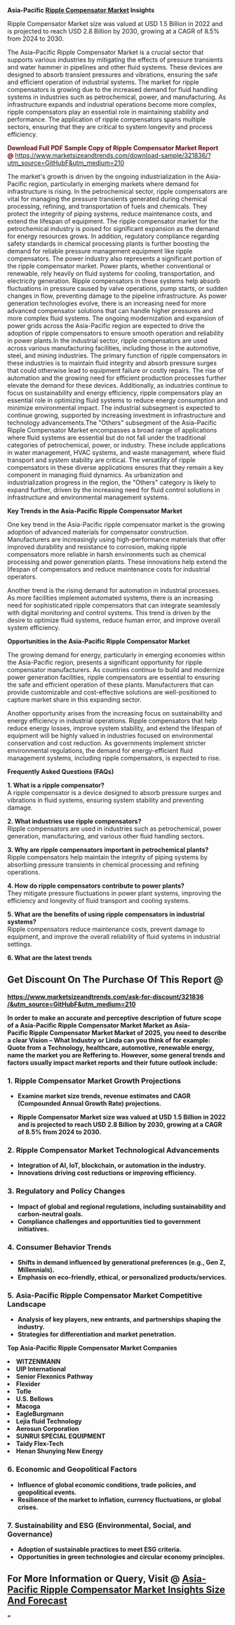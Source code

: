 <p><strong>Asia-Pacific&nbsp;<a href=""https://www.marketsizeandtrends.com/download-sample/321836/&amp;utm_source=GitHubF&amp;utm_medium=210"">Ripple Compensator Market</a> Insights</strong></p><p>Ripple Compensator Market size was valued at USD 1.5 Billion in 2022 and is projected to reach USD 2.8 Billion by 2030, growing at a CAGR of 8.5% from 2024 to 2030.</p><p><p>The Asia–Pacific Ripple Compensator Market is a crucial sector that supports various industries by mitigating the effects of pressure transients and water hammer in pipelines and other fluid systems. These devices are designed to absorb transient pressures and vibrations, ensuring the safe and efficient operation of industrial systems. The market for ripple compensators is growing due to the increased demand for fluid handling systems in industries such as petrochemical, power, and manufacturing. As infrastructure expands and industrial operations become more complex, ripple compensators play an essential role in maintaining stability and performance. The application of ripple compensators spans multiple sectors, ensuring that they are critical to system longevity and process efficiency.<p><strong><span style="color: #800000;">Download Full PDF Sample Copy of Ripple Compensator Market Report @</span>&nbsp;</strong><a href="https://www.marketsizeandtrends.com/download-sample/321836/?utm_source=GitHubF&amp;utm_medium=210" target="_blank">https://www.marketsizeandtrends.com/download-sample/321836/?utm_source=GitHubF&amp;utm_medium=210</a></p>The market's growth is driven by the ongoing industrialization in the Asia-Pacific region, particularly in emerging markets where demand for infrastructure is rising. In the petrochemical sector, ripple compensators are vital for managing the pressure transients generated during chemical processing, refining, and transportation of fuels and chemicals. They protect the integrity of piping systems, reduce maintenance costs, and extend the lifespan of equipment. The ripple compensator market for the petrochemical industry is poised for significant expansion as the demand for energy resources grows. In addition, regulatory compliance regarding safety standards in chemical processing plants is further boosting the demand for reliable pressure management equipment like ripple compensators. The power industry also represents a significant portion of the ripple compensator market. Power plants, whether conventional or renewable, rely heavily on fluid systems for cooling, transportation, and electricity generation. Ripple compensators in these systems help absorb fluctuations in pressure caused by valve operations, pump starts, or sudden changes in flow, preventing damage to the pipeline infrastructure. As power generation technologies evolve, there is an increasing need for more advanced compensator solutions that can handle higher pressures and more complex fluid systems. The ongoing modernization and expansion of power grids across the Asia-Pacific region are expected to drive the adoption of ripple compensators to ensure smooth operation and reliability in power plants.In the industrial sector, ripple compensators are used across various manufacturing facilities, including those in the automotive, steel, and mining industries. The primary function of ripple compensators in these industries is to maintain fluid integrity and absorb pressure surges that could otherwise lead to equipment failure or costly repairs. The rise of automation and the growing need for efficient production processes further elevate the demand for these devices. Additionally, as industries continue to focus on sustainability and energy efficiency, ripple compensators play an essential role in optimizing fluid systems to reduce energy consumption and minimize environmental impact. The industrial subsegment is expected to continue growing, supported by increasing investment in infrastructure and technology advancements.The "Others" subsegment of the Asia–Pacific Ripple Compensator Market encompasses a broad range of applications where fluid systems are essential but do not fall under the traditional categories of petrochemical, power, or industry. These include applications in water management, HVAC systems, and waste management, where fluid transport and system stability are critical. The versatility of ripple compensators in these diverse applications ensures that they remain a key component in managing fluid dynamics. As urbanization and industrialization progress in the region, the "Others" category is likely to expand further, driven by the increasing need for fluid control solutions in infrastructure and environmental management systems.<p><strong>Key Trends in the Asia-Pacific Ripple Compensator Market</strong></p><p>One key trend in the Asia-Pacific ripple compensator market is the growing adoption of advanced materials for compensator construction. Manufacturers are increasingly using high-performance materials that offer improved durability and resistance to corrosion, making ripple compensators more reliable in harsh environments such as chemical processing and power generation plants. These innovations help extend the lifespan of compensators and reduce maintenance costs for industrial operators.</p><p>Another trend is the rising demand for automation in industrial processes. As more facilities implement automated systems, there is an increasing need for sophisticated ripple compensators that can integrate seamlessly with digital monitoring and control systems. This trend is driven by the desire to optimize fluid systems, reduce human error, and improve overall system efficiency.</p><p><strong>Opportunities in the Asia-Pacific Ripple Compensator Market</strong></p><p>The growing demand for energy, particularly in emerging economies within the Asia-Pacific region, presents a significant opportunity for ripple compensator manufacturers. As countries continue to build and modernize power generation facilities, ripple compensators are essential to ensuring the safe and efficient operation of these plants. Manufacturers that can provide customizable and cost-effective solutions are well-positioned to capture market share in this expanding sector.</p><p>Another opportunity arises from the increasing focus on sustainability and energy efficiency in industrial operations. Ripple compensators that help reduce energy losses, improve system stability, and extend the lifespan of equipment will be highly valued in industries focused on environmental conservation and cost reduction. As governments implement stricter environmental regulations, the demand for energy-efficient fluid management systems, including ripple compensators, is expected to rise.</p><p><strong>Frequently Asked Questions (FAQs)</strong></p><p><strong>1. What is a ripple compensator?</strong><br> A ripple compensator is a device designed to absorb pressure surges and vibrations in fluid systems, ensuring system stability and preventing damage.</p><p><strong>2. What industries use ripple compensators?</strong><br> Ripple compensators are used in industries such as petrochemical, power generation, manufacturing, and various other fluid handling sectors.</p><p><strong>3. Why are ripple compensators important in petrochemical plants?</strong><br> Ripple compensators help maintain the integrity of piping systems by absorbing pressure transients in chemical processing and refining operations.</p><p><strong>4. How do ripple compensators contribute to power plants?</strong><br> They mitigate pressure fluctuations in power plant systems, improving the efficiency and longevity of fluid transport and cooling systems.</p><p><strong>5. What are the benefits of using ripple compensators in industrial systems?</strong><br> Ripple compensators reduce maintenance costs, prevent damage to equipment, and improve the overall reliability of fluid systems in industrial settings.</p><p><strong>6. What are the latest trends</p><h2><strong>Get Discount On The Purchase Of This Report @&nbsp;</strong></h2><p><strong><a href=""https://www.marketsizeandtrends.com/ask-for-discount/321836/&amp;utm_source=GitHubF&amp;utm_medium=210"" target=""_blank"">https://www.marketsizeandtrends.com/ask-for-discount/321836<br />/&amp;utm_source=GitHubF&amp;utm_medium=210</a></strong></p><p>In order to make an accurate and perceptive description of future scope of a Asia-Pacific&nbsp;Ripple Compensator Market Market as Asia-Pacific&nbsp;Ripple Compensator Market Market of 2025, you need to describe a clear Vision &ndash; What Industry or Linda can you think of for example: Quote from a Technology, healthcare, automotive, renewable energy, name the market you are Reffering to. However, some general trends and factors usually impact market reports and their future outlook include:</p><h3>1.&nbsp;<strong>Ripple Compensator Market Growth Projections</strong></h3><ul><li>Examine market size trends, revenue estimates and CAGR (Compounded Annual Growth Rate) projections.</li><li><p>Ripple Compensator Market size was valued at USD 1.5 Billion in 2022 and is projected to reach USD 2.8 Billion by 2030, growing at a CAGR of 8.5% from 2024 to 2030.</p></li></ul><h3>2.&nbsp;<strong>Ripple Compensator Market Technological Advancements</strong></h3><ul><li>Integration of AI, IoT, blockchain, or automation in the industry.</li><li>Innovations driving cost reductions or improving efficiency.</li></ul><h3>3.&nbsp;<strong>Regulatory and Policy Changes</strong></h3><ul><li>Impact of global and regional regulations, including sustainability and carbon-neutral goals.</li><li>Compliance challenges and opportunities tied to government initiatives.</li></ul><h3>4.&nbsp;<strong>Consumer Behavior Trends</strong></h3><ul><li>Shifts in demand influenced by generational preferences (e.g., Gen Z, Millennials).</li><li>Emphasis on eco-friendly, ethical, or personalized products/services.</li></ul><h3>5.&nbsp;<strong>Asia-Pacific Ripple Compensator Market Competitive Landscape</strong></h3><ul><li>Analysis of key players, new entrants, and partnerships shaping the industry.</li><li>Strategies for differentiation and market penetration.</li></ul><p data-pm-slice=""1 1 []"">Top Asia-Pacific Ripple Compensator Market Companies</p><div data-test-id=""""><p><li>WITZENMANN</li><li> UIP International</li><li> Senior Flexonics Pathway</li><li> Flexider</li><li> Tofle</li><li> U.S. Bellows</li><li> Macoga</li><li> EagleBurgmann</li><li> Lejia fluid Technology</li><li> Aerosun Corporation</li><li> SUNRUI SPECIAL EQUIPMENT</li><li> Taidy Flex-Tech</li><li> Henan Shunying New Energy</li></p></div><h3>6.&nbsp;<strong>Economic and Geopolitical Factors</strong></h3><ul><li>Influence of global economic conditions, trade policies, and geopolitical events.</li><li>Resilience of the market to inflation, currency fluctuations, or global crises.</li></ul><h3>7.&nbsp;<strong>Sustainability and ESG (Environmental, Social, and Governance)</strong></h3><ul><li>Adoption of sustainable practices to meet ESG criteria.</li><li>Opportunities in green technologies and circular economy principles.</li></ul><h2><strong>For More Information or Query, Visit @&nbsp;</strong><a href=""https://www.verifiedmarketreports.com/product/ripple-compensator-market/"" target=""_blank"">Asia-Pacific Ripple Compensator Market Insights Size And Forecast</a></h2>"
